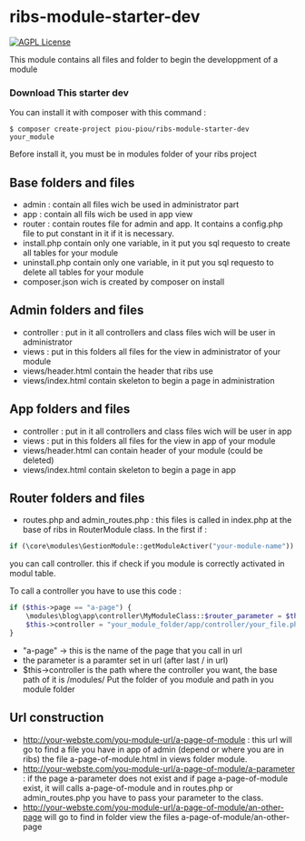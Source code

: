 # ribs-module-starter-dev
[![AGPL License](http://img.shields.io/badge/license-AGPL%20v3-red.svg?style=flat-square)](http://opensource.org/licenses/AGPL-3.0) 

This module contains all files and folder to begin the developpment of a module

### Download This starter dev
You can install it with composer with this command : 
```
$ composer create-project piou-piou/ribs-module-starter-dev your_module
```
Before install it, you must be in modules folder of your ribs project

## Base folders and files

- admin : contain all files wich be used in administrator part
- app : contain all fils wich be used in app view
- router : contain routes file for admin and app. It contains a config.php file to put constant in it if it is necessary.
- install.php contain only one variable, in it put you sql requesto to create all tables for your module
- uninstall.php contain only one variable, in it put you sql requesto to delete all tables for your module
- composer.json wich is created by composer on install

## Admin folders and files

- controller : put in it all controllers and class files wich will be user in administrator
- views : put in this folders all files for the view in administrator of your module
- views/header.html contain the header that ribs use
- views/index.html contain skeleton to begin a page in administration

## App folders and files

- controller : put in it all controllers and class files wich will be user in app
- views : put in this folders all files for the view in app of your module
- views/header.html can contain header of your module (could be deleted)
- views/index.html contain skeleton to begin a page in app

## Router folders and files

- routes.php and admin_routes.php : this files is called in index.php at the base of ribs in RouterModule class.
In the first if :

```php
if (\core\modules\GestionModule::getModuleActiver("your-module-name"))
```
you can call controller. this if check if you module is correctly activated in modul table.

To call a controller you have to use this code : 
```php
if ($this->page == "a-page") {
	\modules\blog\app\controller\MyModuleClass::$router_parameter = $this->parametre;
	$this->controller = "your_module_folder/app/controller/your_file.php";
}
```
- "a-page" -> this is the name of the page that you call in url
- the parameter is a paramter set in url (after last / in url)
- $this->controller is the path where the controller you want, the base path of it is /modules/ Put the folder of you module and path in you module folder

## Url construction

- http://your-webste.com/you-module-url/a-page-of-module : this url will go to find a file you have in app
of admin (depend or where you are in ribs) the file a-page-of-module.html in views folder module.
- http://your-webste.com/you-module-url/a-page-of-module/a-parameter : if the page a-parameter does not exist and if page a-page-of-module exist, it will
calls a-page-of-module and in routes.php or admin_routes.php you have to pass your parameter to the class.
- http://your-webste.com/you-module-url/a-page-of-module/an-other-page will go to find in folder view the files a-page-of-module/an-other-page